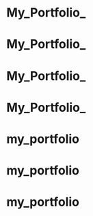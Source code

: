 # My_Portfolio_
# My_Portfolio_
# My_Portfolio_
# My_Portfolio_
# my_portfolio
# my_portfolio
# my_portfolio
